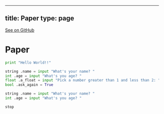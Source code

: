 
---
title: Paper
type: page
---

[See on GitHub](https://github.com/jakeroggenbuck/Paper/)

# Paper

```py
print "Hello World!!"

string .name = input "What's your name? "
int .age = input "What's you age? "
float .a_float = input "Pick a number greater than 1 and less than 2: "
bool .ask_again = True

string .name = input "What's your name? "
int .age = input "What's you age? "

stop
```
